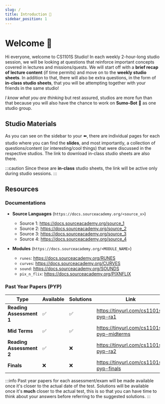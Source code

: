 ```yaml
---
slug: /
title: Introduction 👋
sidebar_position: 1
---
```


# Welcome 🎉

Hi everyone, welcome to CS1101S Studio! In each weekly 2-hour-long studio session, we will be looking at questions that reinforce important concepts covered in lectures and missions/quests. We will start off with a **brief recap of lecture content** (if time permits) and move on to the **weekly studio sheets**. In addition to that, there will also be extra questions, in the form of **in-class studio sheets**, that you will be attempting together with your friends in the same studio!

_I know what you are thinking_ but rest assured, studios are more fun than that because you will also have the chance to work on **Sumo-Bot** 👊 as one studio group.

## Studio Materials

As you can see on the sidebar to your ⬅️, there are individual pages for each studio where you can find the **slides**, and most importantly, a collection of questions/content (or interesting/cool things) that were discussed in the respective studios. The link to download in-class studio sheets are also there.

:::caution
Since these are **in-class** studio sheets, the link will be active only during studio sessions.
:::

## Resources

### Documentations

- **Source Languages** (`https://docs.sourceacademy.org/<source_x>`)

  - Source 1: https://docs.sourceacademy.org/source_1
  - Source 2: https://docs.sourceacademy.org/source_2
  - Source 3: https://docs.sourceacademy.org/source_3
  - Source 4: https://docs.sourceacademy.org/source_4

- **Modules** (`https://docs.sourceacademy.org/<MODULE_NAME>`)
  - `runes`: https://docs.sourceacademy.org/RUNES
  - `curves`: https://docs.sourceacademy.org/CURVES
  - `sound`: https://docs.sourceacademy.org/SOUNDS
  - `pix_n_flix`: https://docs.sourceacademy.org/PIXNFLIX

### Past Year Papers (PYP)

| Type                     | Available | Solutions | Link                                     |
| ------------------------ | --------- | --------- | ---------------------------------------- |
| **Reading Assessment 1** | ✅        | ✅        | https://tinyurl.com/cs1101s-pyp-ra1      |
| **Mid Terms**            | ✅        | ✅        | https://tinyurl.com/cs1101s-pyp-midterms |
| **Reading Assessment 2** | ✅        | ❌        | https://tinyurl.com/cs1101s-pyp-ra2      |
| **Finals**               | ❌        | ❌        | https://tinyurl.com/cs1101s-pyp-finals   |

:::info
Past year papers for each assessment/exam will be made available once it's closer to the actual date of the test. Solutions will be available once it's **much** closer to the actual test, this is so that you can have time to think about your answers before referring to the suggested solutions.
:::
